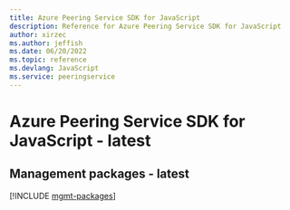 ```yaml
---
title: Azure Peering Service SDK for JavaScript
description: Reference for Azure Peering Service SDK for JavaScript
author: xirzec
ms.author: jeffish
ms.date: 06/20/2022
ms.topic: reference
ms.devlang: JavaScript
ms.service: peeringservice
---
```

# Azure Peering Service SDK for JavaScript - latest
## Management packages - latest
[!INCLUDE [mgmt-packages](peering-service-mgmt-index.md)]

